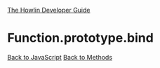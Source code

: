 [The Howlin Developer Guide](/index.md)



Function.prototype.bind
=======================

[Back to JavaScript](../index.md)
[Back to Methods](../methods.md)




